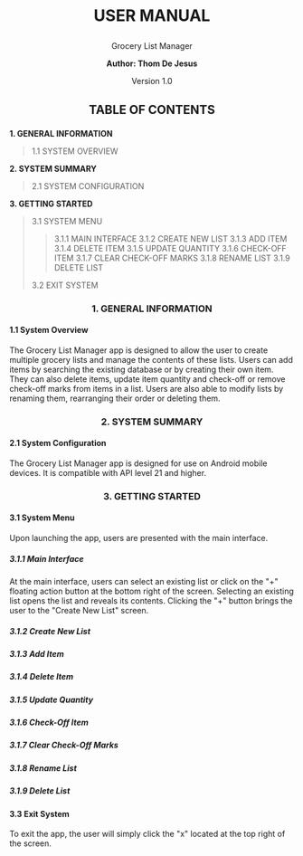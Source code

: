 # <p align ="center">USER MANUAL</p>
<p align ="center">Grocery List Manager</p>

**<p align ="center">**Author**: Thom De Jesus</p>**

<p align ="center">Version 1.0</p>

## <p align ="center"> TABLE OF CONTENTS</p>

**1. GENERAL INFORMATION**  
> 1.1 SYSTEM OVERVIEW  
>
**2. SYSTEM SUMMARY**
>2.1 SYSTEM CONFIGURATION
>
**3. GETTING STARTED**
>3.1 SYSTEM MENU
>>3.1.1 MAIN INTERFACE
>>3.1.2 CREATE NEW LIST
>>3.1.3 ADD ITEM
>>3.1.4 DELETE ITEM
>>3.1.5 UPDATE QUANTITY
>>3.1.6 CHECK-OFF ITEM
>>3.1.7 CLEAR CHECK-OFF MARKS
>>3.1.8 RENAME LIST
>>3.1.9 DELETE LIST
>
>3.2 EXIT SYSTEM
>
### <p align ="center"> 1. GENERAL INFORMATION</p>
#### 1.1 System Overview
The Grocery List Manager app is designed to allow the user to create multiple grocery lists and manage the contents of these lists. Users can add items by searching the existing database or by creating their own item. They can also delete items, update item quantity and check-off or remove check-off marks from items in a list. Users are also able to modify lists by renaming them, rearranging their order or deleting them.
### <p align ="center"> 2. SYSTEM SUMMARY</p>
#### 2.1 System Configuration
The Grocery List Manager app is designed for use on Android mobile devices. It is compatible with API level 21 and higher.
### <p align ="center"> 3. GETTING STARTED</p>
#### 3.1 System Menu
Upon launching the app, users are presented with the main interface.
##### 3.1.1 Main Interface
At the main interface, users can select an existing list or click on the "+" floating action button at the bottom right of the screen.
Selecting an existing list opens the list and reveals its contents.
Clicking the "+" button brings the user to the "Create New List" screen.
##### 3.1.2 Create New List
##### 3.1.3 Add Item
##### 3.1.4 Delete Item
##### 3.1.5 Update Quantity
##### 3.1.6 Check-Off Item
##### 3.1.7 Clear Check-Off Marks
##### 3.1.8 Rename List
##### 3.1.9 Delete List
#### 3.3 Exit System
To exit the app, the user will simply click the "x" located at the top right of the screen.
